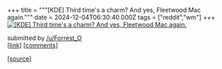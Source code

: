+++
title = """[KDE] Third time's a charm? And yes, Fleetwood Mac again."""
date = 2024-12-04T06:30:40.000Z
tags = ["reddit","wm"]
+++
[![[KDE] Third time's a charm? And yes, Fleetwood Mac again.](https://preview.redd.it/sdaiqf640s4e1.png?width=640&crop=smart&auto=webp&s=5a8b2003c1055fadfd3decdc7a9b04ff893a3eba "[KDE] Third time's a charm? And yes, Fleetwood Mac again.")](https://www.reddit.com/r/unixporn/comments/1h69s93/kde_third_times_a_charm_and_yes_fleetwood_mac/)

submitted by [/u/Forrest\_O](https://www.reddit.com/user/Forrest_O)  
[\[link\]](https://i.redd.it/sdaiqf640s4e1.png) [\[comments\]](https://www.reddit.com/r/unixporn/comments/1h69s93/kde_third_times_a_charm_and_yes_fleetwood_mac/)

[[source]](https://www.reddit.com/r/unixporn/comments/1h69s93/kde_third_times_a_charm_and_yes_fleetwood_mac/)
